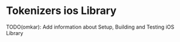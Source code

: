# Tokenizers ios Library
TODO(omkar): Add information about Setup, Building and Testing iOS Library
